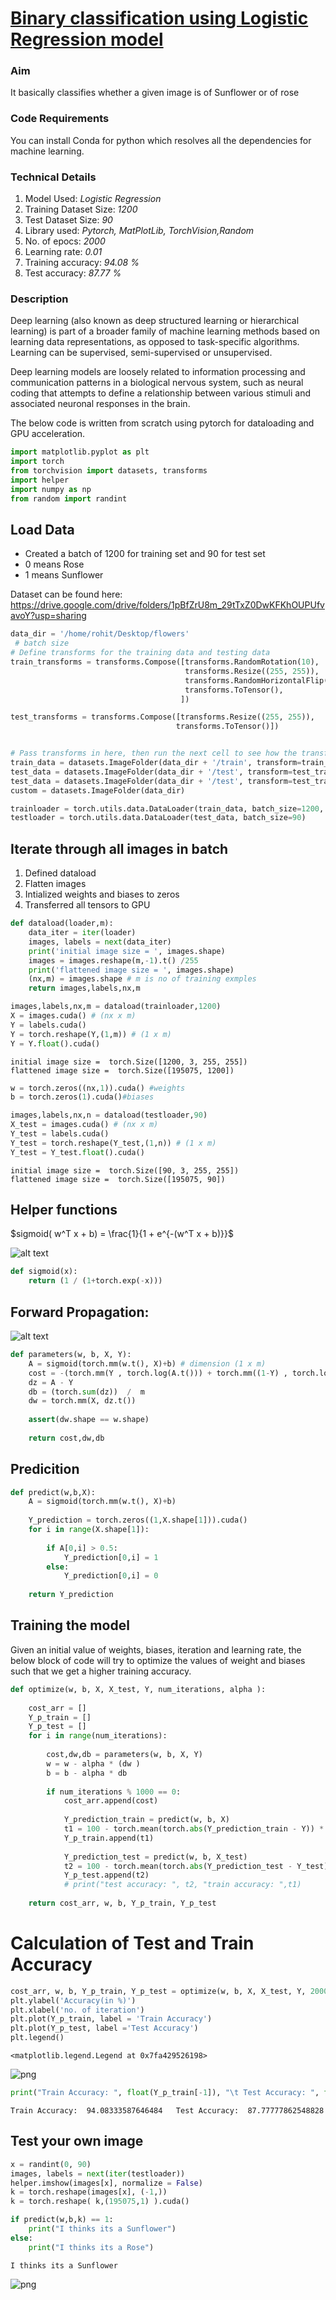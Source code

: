 
# <u> Binary classification using Logistic Regression model</u>

### Aim
It basically classifies whether a given image is of Sunflower or of rose

### Code Requirements
You can install Conda for python which resolves all the dependencies for machine learning.

### Technical Details
1. Model Used: *Logistic Regression*
2. Training Dataset Size: *1200*
3. Test Dataset Size: *90*
4. Library used: *Pytorch, MatPlotLib, TorchVision,Random*
5. No. of epocs: *2000*
6. Learning rate: *0.01*
7. Training accuracy: *94.08 %*
8. Test accuracy: *87.77 %*
### Description
Deep learning (also known as deep structured learning or hierarchical learning) is part of a broader family of machine learning methods based on learning data representations, as opposed to task-specific algorithms. Learning can be supervised, semi-supervised or unsupervised.

Deep learning models are loosely related to information processing and communication patterns in a biological nervous system, such as neural coding that attempts to define a relationship between various stimuli and associated neuronal responses in the brain.

The below code is written from scratch using pytorch for dataloading and GPU acceleration.

```python
import matplotlib.pyplot as plt
import torch
from torchvision import datasets, transforms
import helper
import numpy as np
from random import randint
```

## Load Data

- Created a batch of 1200 for training set and 90 for test set
- 0 means Rose
- 1 means Sunflower

Dataset can be found here: https://drive.google.com/drive/folders/1pBfZrU8m_29tTxZ0DwKFKhOUPUfvavoY?usp=sharing


```python
data_dir = '/home/rohit/Desktop/flowers'
 # batch size
# Define transforms for the training data and testing data
train_transforms = transforms.Compose([transforms.RandomRotation(10),
                                       transforms.Resize((255, 255)),
                                       transforms.RandomHorizontalFlip(),
                                       transforms.ToTensor(),
                                      ])

test_transforms = transforms.Compose([transforms.Resize((255, 255)),
                                     transforms.ToTensor()])


# Pass transforms in here, then run the next cell to see how the transforms look
train_data = datasets.ImageFolder(data_dir + '/train', transform=train_transforms)
test_data = datasets.ImageFolder(data_dir + '/test', transform=test_transforms)
test_data = datasets.ImageFolder(data_dir + '/test', transform=test_transforms)
custom = datasets.ImageFolder(data_dir)

trainloader = torch.utils.data.DataLoader(train_data, batch_size=1200, shuffle = True)
testloader = torch.utils.data.DataLoader(test_data, batch_size=90)
```

## Iterate through all images in batch
1. Defined dataload
2. Flatten images
3. Intialized weights and biases to zeros
4. Transferred all tensors to GPU


```python
def dataload(loader,m):    
    data_iter = iter(loader)
    images, labels = next(data_iter)
    print('initial image size = ', images.shape)
    images = images.reshape(m,-1).t() /255
    print('flattened image size = ', images.shape)
    (nx,m) = images.shape # m is no of training exmples 
    return images,labels,nx,m
```


```python
images,labels,nx,m = dataload(trainloader,1200)
X = images.cuda() # (nx x m)
Y = labels.cuda() 
Y = torch.reshape(Y,(1,m)) # (1 x m)
Y = Y.float().cuda()
```

    initial image size =  torch.Size([1200, 3, 255, 255])
    flattened image size =  torch.Size([195075, 1200])



```python
w = torch.zeros((nx,1)).cuda() #weights
b = torch.zeros(1).cuda()#biases
```


```python
images,labels,nx,n = dataload(testloader,90)
X_test = images.cuda() # (nx x m)
Y_test = labels.cuda() 
Y_test = torch.reshape(Y_test,(1,n)) # (1 x m)
Y_test = Y_test.float().cuda()
```

    initial image size =  torch.Size([90, 3, 255, 255])
    flattened image size =  torch.Size([195075, 90])


## Helper functions





$sigmoid( w^T x + b) = \frac{1}{1 + e^{-(w^T x + b)}}$

![alt text](https://cdn-images-1.medium.com/max/1600/1*RqXFpiNGwdiKBWyLJc_E7g.png)


```python
def sigmoid(x):
    return (1 / (1+torch.exp(-x)))
```

## Forward Propagation:

![alt text](https://datascienceplus.com/wp-content/uploads/2017/02/4.png)


```python
def parameters(w, b, X, Y):
    A = sigmoid(torch.mm(w.t(), X)+b) # dimension (1 x m)
    cost = -(torch.mm(Y , torch.log(A.t())) + torch.mm((1-Y) , torch.log( (1-A).t() ) )) / m
    dz = A - Y
    db = (torch.sum(dz))  /  m
    dw = torch.mm(X, dz.t())
    
    assert(dw.shape == w.shape)
    
    return cost,dw,db
```

## Predicition 


```python
def predict(w,b,X):
    A = sigmoid(torch.mm(w.t(), X)+b)
    
    Y_prediction = torch.zeros((1,X.shape[1])).cuda()
    for i in range(X.shape[1]):
        
        if A[0,i] > 0.5:
            Y_prediction[0,i] = 1
        else:
            Y_prediction[0,i] = 0
            
    return Y_prediction
```

## Training the model

Given an initial value of weights, biases, iteration and learning rate, the below block of code will try to
optimize the values of weight and biases such that we get a higher training accuracy.


```python
def optimize(w, b, X, X_test, Y, num_iterations, alpha ):
    
    cost_arr = []
    Y_p_train = []
    Y_p_test = []
    for i in range(num_iterations):
        
        cost,dw,db = parameters(w, b, X, Y)
        w = w - alpha * (dw )
        b = b - alpha * db
        
        if num_iterations % 1000 == 0:
            cost_arr.append(cost)
            
            Y_prediction_train = predict(w, b, X)
            t1 = 100 - torch.mean(torch.abs(Y_prediction_train - Y)) * 100
            Y_p_train.append(t1)
            
            Y_prediction_test = predict(w, b, X_test)
            t2 = 100 - torch.mean(torch.abs(Y_prediction_test - Y_test)) * 100
            Y_p_test.append(t2)
            # print("test accuracy: ", t2, "train accuracy: ",t1)
    
    return cost_arr, w, b, Y_p_train, Y_p_test
```

# Calculation of Test and Train Accuracy


```python
cost_arr, w, b, Y_p_train, Y_p_test = optimize(w, b, X, X_test, Y, 2000, 0.01)
plt.ylabel('Accuracy(in %)')
plt.xlabel('no. of iteration')
plt.plot(Y_p_train, label = 'Train Accuracy')
plt.plot(Y_p_test, label ='Test Accuracy')
plt.legend()
```




    <matplotlib.legend.Legend at 0x7fa429526198>




![png](output_18_1.png)



```python
print("Train Accuracy: ", float(Y_p_train[-1]), "\t Test Accuracy: ", float(Y_p_test[-1]))
```

    Train Accuracy:  94.08333587646484 	 Test Accuracy:  87.77777862548828


## Test your own image


```python
x = randint(0, 90)
images, labels = next(iter(testloader))
helper.imshow(images[x], normalize = False)
k = torch.reshape(images[x], (-1,))
k = torch.reshape( k,(195075,1) ).cuda()

if predict(w,b,k) == 1:
    print("I thinks its a Sunflower")
else:
    print("I thinks its a Rose")
```

    I thinks its a Sunflower



![png](output_21_1.png)

